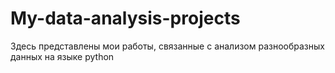 # My-data-analysis-projects
Здесь представлены мои работы, связанные с анализом разнообразных данных на языке python
